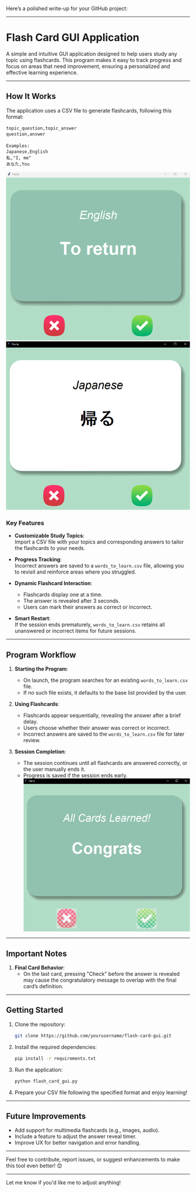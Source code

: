 Here’s a polished write-up for your GitHub project:  

---

# **Flash Card GUI Application**  

A simple and intuitive GUI application designed to help users study any topic using flashcards. This program makes it easy to track progress and focus on areas that need improvement, ensuring a personalized and effective learning experience.  

---

## **How It Works**  

The application uses a CSV file to generate flashcards, following this format:  

```
topic_question,topic_answer  
question,answer  

Examples:  
Japanese,English  
私,"I, me"  
あなた,You  
```  
![](https://github.com/UnEvolvedGod/Flash-Cards/blob/main/images/answer_side.png)
![](https://github.com/UnEvolvedGod/Flash-Cards/blob/main/images/question_side.png)
### **Key Features**  

- **Customizable Study Topics**:  
  Import a CSV file with your topics and corresponding answers to tailor the flashcards to your needs.  

- **Progress Tracking**:  
  Incorrect answers are saved to a `words_to_learn.csv` file, allowing you to revisit and reinforce areas where you struggled.  

- **Dynamic Flashcard Interaction**:  
  - Flashcards display one at a time.  
  - The answer is revealed after 3 seconds.  
  - Users can mark their answers as correct or incorrect.  

- **Smart Restart**:  
  If the session ends prematurely, `words_to_learn.csv` retains all unanswered or incorrect items for future sessions.  

---

## **Program Workflow**  

1. **Starting the Program**:  
   - On launch, the program searches for an existing `words_to_learn.csv` file.  
   - If no such file exists, it defaults to the base list provided by the user.  

2. **Using Flashcards**:  
   - Flashcards appear sequentially, revealing the answer after a brief delay.  
   - Users choose whether their answer was correct or incorrect.  
   - Incorrect answers are saved to the `words_to_learn.csv` file for later review.  

3. **Session Completion**:  
   - The session continues until all flashcards are answered correctly, or the user manually ends it.  
   - Progress is saved if the session ends early.  
![](https://github.com/UnEvolvedGod/Flash-Cards/blob/main/images/congrats.png)
---

## **Important Notes**  

1. **Final Card Behavior**:  
   - On the last card, pressing "Check" before the answer is revealed may cause the congratulatory message to overlap with the final card’s definition.  

---

## **Getting Started**  

1. Clone the repository:  
   ```bash  
   git clone https://github.com/yourusername/flash-card-gui.git  
   ```  

2. Install the required dependencies:  
   ```bash  
   pip install -r requirements.txt  
   ```  

3. Run the application:  
   ```bash  
   python flash_card_gui.py  
   ```  

4. Prepare your CSV file following the specified format and enjoy learning!  

---

## **Future Improvements**  

- Add support for multimedia flashcards (e.g., images, audio).  
- Include a feature to adjust the answer reveal timer.  
- Improve UX for better navigation and error handling.  

---

Feel free to contribute, report issues, or suggest enhancements to make this tool even better! 😊  

--- 

Let me know if you'd like me to adjust anything!
